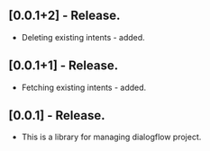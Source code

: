 ## [0.0.1+2] - Release. 

* Deleting existing intents - added.

## [0.0.1+1] - Release. 

* Fetching existing intents - added.

## [0.0.1] - Release. 

* This is a library for managing dialogflow project.
